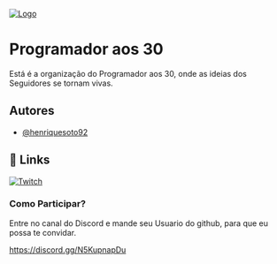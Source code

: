 
[![Logo](https://avatars.githubusercontent.com/u/107225881?s=96&v=4)](https://programadoraos30.com.br)


# Programador aos 30

Está é a organização do Programador aos 30, onde as ideias dos Seguidores se tornam vivas.


## Autores

- [@henriquesoto92](https://www.github.com/henriquesoto92)


## 🔗 Links

[![Twitch](https://img.shields.io/twitch/status/ProgramadorAos30?style=social
)](https://www.twitch.tv/programadoraos30)



### Como Participar?
Entre no canal do Discord e mande seu Usuario do github, para que eu possa te convidar.

https://discord.gg/N5KupnapDu
